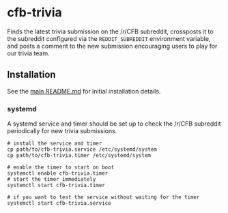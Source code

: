 # cfb-trivia

Finds the latest trivia submission on the /r/CFB subreddit, crossposts it to the
subreddit configured via the `REDDIT_SUBREDDIT` environment variable, and posts a
comment to the new submission encouraging users to play for our trivia team.

## Installation

See the [main README.md] for initial installation details.

[main README.md]: ../../README.md

### systemd

A systemd service and timer should be set up to check the /r/CFB subreddit
periodically for new trivia submissions.

```shell script
# install the service and timer
cp path/to/cfb-trivia.service /etc/systemd/system
cp path/to/cfb-trivia.timer /etc/systemd/system

# enable the timer to start on boot
systemctl enable cfb-trivia.timer
# start the timer immediately
systemctl start cfb-trivia.timer

# if you want to test the service without waiting for the timer
systemctl start cfb-trivia.service
```
